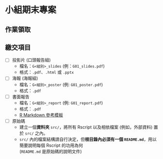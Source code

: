 小組期末專案
=======================

## 作業領取

## 繳交項目


- [ ] 投影片 (口頭報告組)
    - 檔名：`G<組別>_slides` (例：`G01_slides.pdf`)
    - 格式：`.pdf`、`.html` 或 `.pptx`
- [ ] 海報 (海報組)
    - 檔名：`G<組別>_poster` (例: `G01_poster.pdf`)
    - 格式：`.pdf`
- [ ] 書面報告
    - 檔名：`G<組別>_report` (例: `G01_report.pdf`)
    - 格式：`.pdf`
    - [R Markdown 參考模板](https://github.com/rlads2019/projectReport-template)
- [ ] 原始碼
    - 建立一個**資料夾** `src/`，將所有 Rscript 以及相依檔案 (例如，外部資料) 置於 `src/` 之內。
    - `src/` 內的檔案結構請自行決定，但**根目錄內必須有一個 `README.md`**，用以簡要說明每個 Rscript 的功用為何  
    (`README.md` 是原始碼的說明文件)